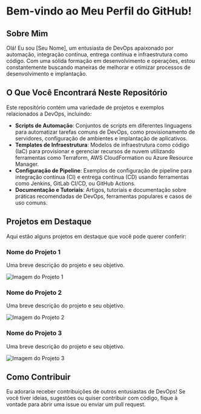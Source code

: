 <!--### Hi there 👋


**gabrielpafer/gabrielpafer** is a ✨ _special_ ✨ repository because its `README.md` (this file) appears on your GitHub profile.

Here are some ideas to get you started:

- 🔭 I’m currently working on ...
- 🌱 I’m currently learning ...
- 👯 I’m looking to collaborate on ...
- 🤔 I’m looking for help with ...
- 💬 Ask me about ...
- 📫 How to reach me: ...
- 😄 Pronouns: ...
- ⚡ Fun fact: ...
-->

# Bem-vindo ao Meu Perfil do GitHub!

## Sobre Mim

Olá! Eu sou [Seu Nome], um entusiasta de DevOps apaixonado por automação, integração contínua, entrega contínua e infraestrutura como código. Com uma sólida formação em desenvolvimento e operações, estou constantemente buscando maneiras de melhorar e otimizar processos de desenvolvimento e implantação.

## O Que Você Encontrará Neste Repositório

Este repositório contém uma variedade de projetos e exemplos relacionados a DevOps, incluindo:

- **Scripts de Automação**: Conjuntos de scripts em diferentes linguagens para automatizar tarefas comuns de DevOps, como provisionamento de servidores, configuração de ambientes e implantação de aplicativos.
- **Templates de Infraestrutura**: Modelos de infraestrutura como código (IaC) para provisionar e gerenciar recursos de nuvem utilizando ferramentas como Terraform, AWS CloudFormation ou Azure Resource Manager.
- **Configuração de Pipeline**: Exemplos de configuração de pipeline para integração contínua (CI) e entrega contínua (CD) usando ferramentas como Jenkins, GitLab CI/CD, ou GitHub Actions.
- **Documentação e Tutoriais**: Artigos, tutoriais e documentação sobre práticas recomendadas de DevOps, ferramentas populares e casos de uso comuns.

## Projetos em Destaque

Aqui estão alguns projetos em destaque que você pode querer conferir:

### Nome do Projeto 1

Uma breve descrição do projeto e seu objetivo.

![Imagem do Projeto 1](link_para_imagem_1)

### Nome do Projeto 2

Uma breve descrição do projeto e seu objetivo.

![Imagem do Projeto 2](link_para_imagem_2)

### Nome do Projeto 3

Uma breve descrição do projeto e seu objetivo.

![Imagem do Projeto 3](link_para_imagem_3)

## Como Contribuir

Eu adoraria receber contribuições de outros entusiastas de DevOps! Se você tiver ideias, sugestões ou quiser contribuir com código, fique à vontade para abrir uma issue ou enviar um pull request.


